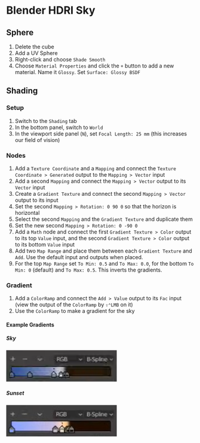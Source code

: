 # Blender HDRI Sky

## Sphere

1. Delete the cube
2. Add a UV Sphere
3. Right-click and choose `Shade Smooth`
4. Choose `Material Properties` and click the `+` button to add a new material. Name it `Glossy`. Set `Surface: Glossy BSDF`

## Shading

### Setup

1. Switch to the `Shading` tab
2. In the bottom panel, switch to `World`
3. In the viewport side panel (`N`), set `Focal Length: 25 mm` (this increases our field of vision)

### Nodes

1. Add a `Texture Coordinate` and a `Mapping` and connect the `Texture Coordinate > Generated` output to the `Mapping > Vector` input
2. Add a second `Mapping` and connect the `Mapping > Vector` output to its `Vector` input
3. Create a `Gradient Texture` and connect the second `Mapping > Vector` output to its input
4. Set the second `Mapping > Rotation: 0 90 0` so that the horizon is horizontal
5. Select the second `Mapping` and the `Gradient Texture` and duplicate them
6. Set the new second `Mapping > Rotation: 0 -90 0`
7. Add a `Math` node and connect the first `Gradient Texture > Color` output to its top `Value` input, and the second `Gradient Texture > Color` output to its bottom `Value` input
8. Add two `Map Range` and place them between each `Gradient Texture` and `Add`. Use the default input and outputs when placed.
9. For the top `Map Range` set `To Min: 0.5` and `To Max: 0.0`, for the bottom `To Min: 0` (default) and `To Max: 0.5`. This inverts the gradients.

### Gradient

1. Add a `ColorRamp` and connect the `Add > Value` output to its `Fac` input (view the output of the `ColorRamp` by `⇧⌃LMB` on it)
2. Use the `ColorRamp` to make a gradient for the sky

#### Example Gradients

##### Sky

![Sky Gradient](assets/blender-hdri-ski-gradient-sky.png)

##### Sunset

![Sunset Gradient](assets/blender-hdri-ski-gradient-sunset.png)
